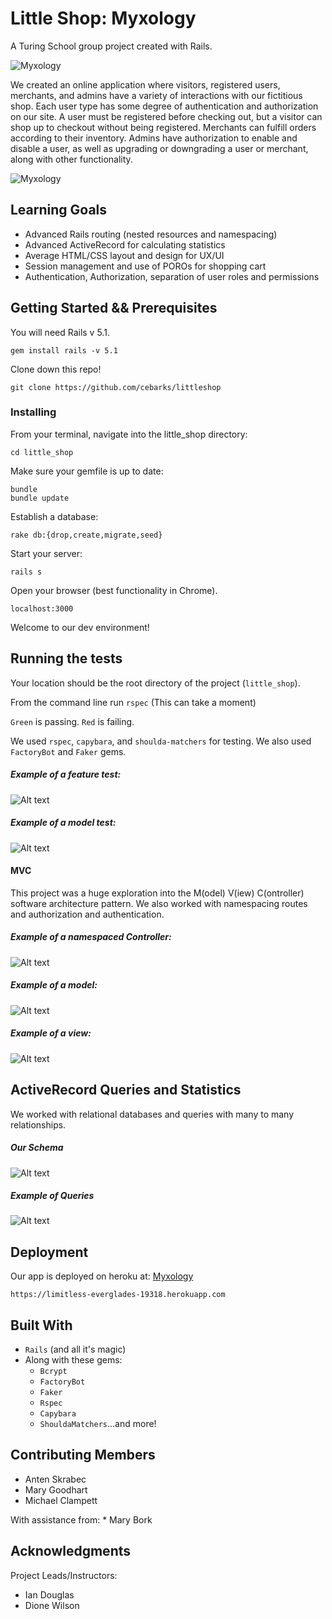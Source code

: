 # Little Shop: Myxology
A Turing School group project created with Rails.


![Myxology](/.readme/mixology.jpg)


 We created an online application where visitors, registered users, merchants, and admins have a variety of interactions with our fictitious shop. Each user type has some degree of authentication and authorization on our site. A user must be registered before checking out, but a visitor can shop up to checkout without being registered. Merchants can fulfill orders according to their inventory. Admins have authorization to enable and disable a user, as well as upgrading or downgrading a user or merchant, along with other functionality.

![Myxology](/.readme/cocktails.jpg)

## Learning Goals

* Advanced Rails routing (nested resources and namespacing)
* Advanced ActiveRecord for calculating statistics
* Average HTML/CSS layout and design for UX/UI
* Session management and use of POROs for shopping cart
* Authentication, Authorization, separation of user roles and permissions

## Getting Started && Prerequisites

You will need Rails v 5.1.
```
gem install rails -v 5.1
```
Clone down this repo!

```
git clone https://github.com/cebarks/littleshop
```

### Installing

From your terminal, navigate into the little_shop directory:

```
cd little_shop
```

Make sure your gemfile is up to date:

```
bundle
bundle update
```
Establish a database:

```
rake db:{drop,create,migrate,seed}
```
Start your server:

```
rails s
```

Open your browser (best functionality in Chrome).

`localhost:3000`

Welcome to our dev environment!


## Running the tests

Your location should be the root directory of the project (`little_shop`).

From the command line run `rspec`
(This can take a moment)

`Green` is passing.
`Red` is failing.

We used `rspec`, `capybara`, and `shoulda-matchers` for testing.
We also used `FactoryBot` and `Faker` gems.

##### Example of a feature test:

![Alt text](/.readme/feature_test.jpg)

##### Example of a model test:

![Alt text](/.readme/model_test.jpg)

#### MVC
This project was a huge exploration into the M(odel) V(iew) C(ontroller) software architecture pattern.
We also worked with namespacing routes and authorization and authentication.

##### Example of a namespaced Controller:

![Alt text](/.readme/admin_users.jpg)

##### Example of a model:

![Alt text](/.readme/model_page.jpg)

##### Example of a view:

![Alt text](/.readme/cart_show.jpg)

## ActiveRecord Queries and Statistics
We worked with relational databases and queries with many to many relationships.

##### Our Schema

![Alt text](/.readme/schema.jpg)

##### Example of Queries

![Alt text](/.readme/queries.jpg)

## Deployment

Our app is deployed on heroku at: [Myxology](https://limitless-everglades-19318.herokuapp.com)

`https://limitless-everglades-19318.herokuapp.com`

## Built With

* `Rails` (and all it's magic)
* Along with these gems:
  * `Bcrypt`
  * `FactoryBot`
  * `Faker`
  * `Rspec`
  * `Capybara`
  * `ShouldaMatchers`...and more!

## Contributing Members

* Anten Skrabec
* Mary Goodhart
* Michael Clampett

With assistance from: * Mary Bork


## Acknowledgments

Project Leads/Instructors:
* Ian Douglas
* Dione Wilson
